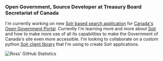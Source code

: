 ### Open Government, Source Developer at Treasury Board Secretariat of Canada ###

I'm currently working on new [Solr based search application](https://github.com/thriuin/oc_search) for [Canada's Open Government Portal](https://open.canada.ca).
Currently I'm learning more and more about [Solr](https://lucene.apache.org/solr/) and how to make more use of all its capabilities to make the Government of Canada's site even more accessible. I'm looking to collaborate on a custom python [Solr client library](https://github.com/thriuin/SolrClient) that I'm using to create Solr applications.

![Ross' GitHub Statistics](https://github-readme-stats.vercel.app/api?username=thriuin&count_private=true&show_icons=true&theme=dark)

<!--
**thriuin/thriuin** is a ✨ _special_ ✨ repository because its `README.md` (this file) appears on your GitHub profile.

Here are some ideas to get you started:

- 🔭 I’m currently working on ...
- 🌱 I’m currently learning ...
- 👯 I’m looking to collaborate on ...
- 🤔 I’m looking for help with ...
- 💬 Ask me about ...
- 📫 How to reach me: ...
- 😄 Pronouns: ...
- ⚡ Fun fact: ...
👋
-->
